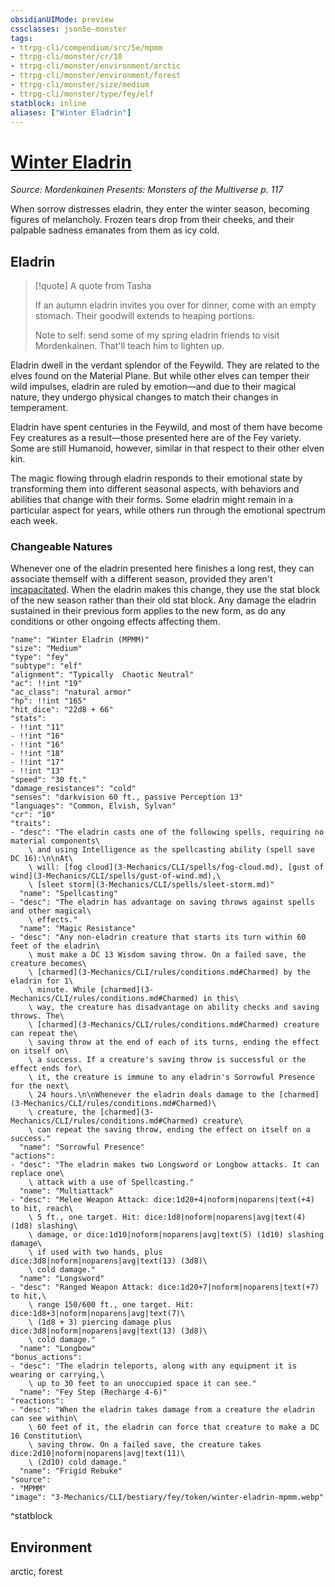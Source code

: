 ```yaml
---
obsidianUIMode: preview
cssclasses: json5e-monster
tags:
- ttrpg-cli/compendium/src/5e/mpmm
- ttrpg-cli/monster/cr/10
- ttrpg-cli/monster/environment/arctic
- ttrpg-cli/monster/environment/forest
- ttrpg-cli/monster/size/medium
- ttrpg-cli/monster/type/fey/elf
statblock: inline
aliases: ["Winter Eladrin"]
---
```

# [Winter Eladrin](3-Mechanics\CLI\bestiary\fey/winter-eladrin-mpmm.md)
*Source: Mordenkainen Presents: Monsters of the Multiverse p. 117*  

When sorrow distresses eladrin, they enter the winter season, becoming figures of melancholy. Frozen tears drop from their cheeks, and their palpable sadness emanates from them as icy cold.

## Eladrin

> [!quote] A quote from Tasha  
> 
> If an autumn eladrin invites you over for dinner, come with an empty stomach. Their goodwill extends to heaping portions.
> 
> Note to self: send some of my spring eladrin friends to visit Mordenkainen. That'll teach him to lighten up.

Eladrin dwell in the verdant splendor of the Feywild. They are related to the elves found on the Material Plane. But while other elves can temper their wild impulses, eladrin are ruled by emotion—and due to their magical nature, they undergo physical changes to match their changes in temperament.

Eladrin have spent centuries in the Feywild, and most of them have become Fey creatures as a result—those presented here are of the Fey variety. Some are still Humanoid, however, similar in that respect to their other elven kin.

The magic flowing through eladrin responds to their emotional state by transforming them into different seasonal aspects, with behaviors and abilities that change with their forms. Some eladrin might remain in a particular aspect for years, while others run through the emotional spectrum each week.

### Changeable Natures

Whenever one of the eladrin presented here finishes a long rest, they can associate themself with a different season, provided they aren't [incapacitated](3-Mechanics/CLI/rules/conditions.md#Incapacitated). When the eladrin makes this change, they use the stat block of the new season rather than their old stat block. Any damage the eladrin sustained in their previous form applies to the new form, as do any conditions or other ongoing effects affecting them.

```statblock
"name": "Winter Eladrin (MPMM)"
"size": "Medium"
"type": "fey"
"subtype": "elf"
"alignment": "Typically  Chaotic Neutral"
"ac": !!int "19"
"ac_class": "natural armor"
"hp": !!int "165"
"hit_dice": "22d8 + 66"
"stats":
- !!int "11"
- !!int "16"
- !!int "16"
- !!int "18"
- !!int "17"
- !!int "13"
"speed": "30 ft."
"damage_resistances": "cold"
"senses": "darkvision 60 ft., passive Perception 13"
"languages": "Common, Elvish, Sylvan"
"cr": "10"
"traits":
- "desc": "The eladrin casts one of the following spells, requiring no material components\
    \ and using Intelligence as the spellcasting ability (spell save DC 16):\n\nAt\
    \ will: [fog cloud](3-Mechanics/CLI/spells/fog-cloud.md), [gust of wind](3-Mechanics/CLI/spells/gust-of-wind.md),\
    \ [sleet storm](3-Mechanics/CLI/spells/sleet-storm.md)"
  "name": "Spellcasting"
- "desc": "The eladrin has advantage on saving throws against spells and other magical\
    \ effects."
  "name": "Magic Resistance"
- "desc": "Any non-eladrin creature that starts its turn within 60 feet of the eladrin\
    \ must make a DC 13 Wisdom saving throw. On a failed save, the creature becomes\
    \ [charmed](3-Mechanics/CLI/rules/conditions.md#Charmed) by the eladrin for 1\
    \ minute. While [charmed](3-Mechanics/CLI/rules/conditions.md#Charmed) in this\
    \ way, the creature has disadvantage on ability checks and saving throws. The\
    \ [charmed](3-Mechanics/CLI/rules/conditions.md#Charmed) creature can repeat the\
    \ saving throw at the end of each of its turns, ending the effect on itself on\
    \ a success. If a creature's saving throw is successful or the effect ends for\
    \ it, the creature is immune to any eladrin's Sorrowful Presence for the next\
    \ 24 hours.\n\nWhenever the eladrin deals damage to the [charmed](3-Mechanics/CLI/rules/conditions.md#Charmed)\
    \ creature, the [charmed](3-Mechanics/CLI/rules/conditions.md#Charmed) creature\
    \ can repeat the saving throw, ending the effect on itself on a success."
  "name": "Sorrowful Presence"
"actions":
- "desc": "The eladrin makes two Longsword or Longbow attacks. It can replace one\
    \ attack with a use of Spellcasting."
  "name": "Multiattack"
- "desc": "Melee Weapon Attack: dice:1d20+4|noform|noparens|text(+4) to hit, reach\
    \ 5 ft., one target. Hit: dice:1d8|noform|noparens|avg|text(4) (1d8) slashing\
    \ damage, or dice:1d10|noform|noparens|avg|text(5) (1d10) slashing damage\
    \ if used with two hands, plus dice:3d8|noform|noparens|avg|text(13) (3d8)\
    \ cold damage."
  "name": "Longsword"
- "desc": "Ranged Weapon Attack: dice:1d20+7|noform|noparens|text(+7) to hit,\
    \ range 150/600 ft., one target. Hit: dice:1d8+3|noform|noparens|avg|text(7)\
    \ (1d8 + 3) piercing damage plus dice:3d8|noform|noparens|avg|text(13) (3d8)\
    \ cold damage."
  "name": "Longbow"
"bonus_actions":
- "desc": "The eladrin teleports, along with any equipment it is wearing or carrying,\
    \ up to 30 feet to an unoccupied space it can see."
  "name": "Fey Step (Recharge 4-6)"
"reactions":
- "desc": "When the eladrin takes damage from a creature the eladrin can see within\
    \ 60 feet of it, the eladrin can force that creature to make a DC 16 Constitution\
    \ saving throw. On a failed save, the creature takes dice:2d10|noform|noparens|avg|text(11)\
    \ (2d10) cold damage."
  "name": "Frigid Rebuke"
"source":
- "MPMM"
"image": "3-Mechanics/CLI/bestiary/fey/token/winter-eladrin-mpmm.webp"
```
^statblock

## Environment

arctic, forest